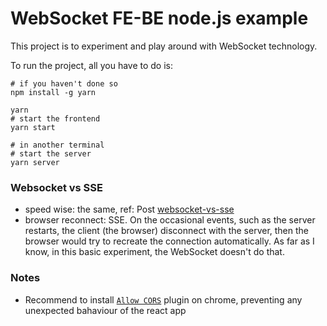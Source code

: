 # WebSocket FE-BE node.js example

This project is to experiment and play around with WebSocket technology.

To run the project, all you have to do is:

```
# if you haven't done so
npm install -g yarn

yarn
# start the frontend
yarn start

# in another terminal
# start the server
yarn server

```

### Websocket vs SSE
- speed wise: the same, ref: Post [websocket-vs-sse](https://www.timeplus.com/post/websocket-vs-sse)
- browser reconnect: SSE. On the occasional events, such as the server restarts, the client (the browser) disconnect with the server, then the browser would try to recreate the connection automatically. As far as I know, in this basic experiment, the WebSocket doesn't do that.


### Notes

- Recommend to install [`Allow CORS`](https://chrome.google.com/webstore/detail/allow-cors-access-control/lhobafahddgcelffkeicbaginigeejlf?gclid=Cj0KCQjw3JanBhCPARIsAJpXTx4lFZ994HKcmasrggpzXwyRLlbUGORHvbRzZnwwHroTJi1hI-1-uhgaApJgEALw_wcB) plugin on chrome, preventing any unexpected bahaviour of the react app

